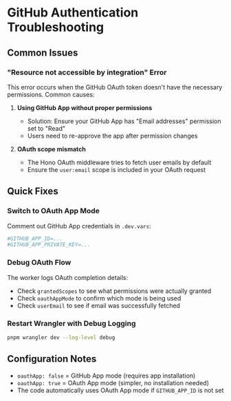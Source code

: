 # GitHub Authentication Troubleshooting

## Common Issues

### "Resource not accessible by integration" Error

This error occurs when the GitHub OAuth token doesn't have the necessary permissions. Common causes:

1. **Using GitHub App without proper permissions**
   - Solution: Ensure your GitHub App has "Email addresses" permission set to "Read"
   - Users need to re-approve the app after permission changes

2. **OAuth scope mismatch**
   - The Hono OAuth middleware tries to fetch user emails by default
   - Ensure the `user:email` scope is included in your OAuth request

## Quick Fixes

### Switch to OAuth App Mode
Comment out GitHub App credentials in `.dev.vars`:
```bash
#GITHUB_APP_ID=...
#GITHUB_APP_PRIVATE_KEY=...
```

### Debug OAuth Flow
The worker logs OAuth completion details:
- Check `grantedScopes` to see what permissions were actually granted
- Check `oauthAppMode` to confirm which mode is being used
- Check `userEmail` to see if email was successfully fetched

### Restart Wrangler with Debug Logging
```bash
pnpm wrangler dev --log-level debug
```

## Configuration Notes

- `oauthApp: false` = GitHub App mode (requires app installation)
- `oauthApp: true` = OAuth App mode (simpler, no installation needed)
- The code automatically uses OAuth App mode if `GITHUB_APP_ID` is not set